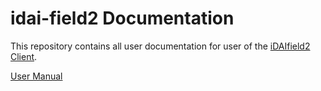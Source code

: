 # idai-field2 Documentation

This repository contains all user documentation for user of the [iDAIfield2 Client](https://github.com/dainst/idai-field-client).

[User Manual](iDAIfield-Handbuch.md)
